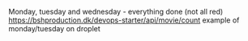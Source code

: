 Monday, tuesday and wednesday - everything done (not all red)
https://bshproduction.dk/devops-starter/api/movie/count example of monday/tuesday on droplet
